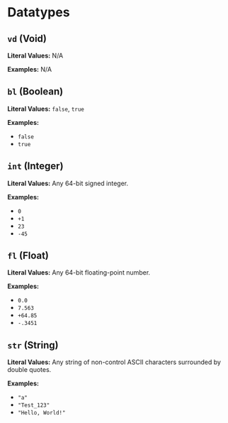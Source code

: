 # Datatypes

## `vd` (Void)
**Literal Values:** N/A

**Examples:** N/A

## `bl` (Boolean)
**Literal Values:** `false`, `true`

**Examples:**
- `false`
- `true`

## `int` (Integer)
**Literal Values:** Any 64-bit signed integer.

**Examples:**
- `0`
- `+1`
- `23`
- `-45`

## `fl` (Float)
**Literal Values:** Any 64-bit floating-point number.

**Examples:**
- `0.0`
- `7.563`
- `+64.85`
- `-.3451`

## `str` (String)
**Literal Values:** Any string of non-control ASCII characters surrounded by double quotes.

**Examples:**
- `"a"`
- `"Test_123"`
- `"Hello, World!"`